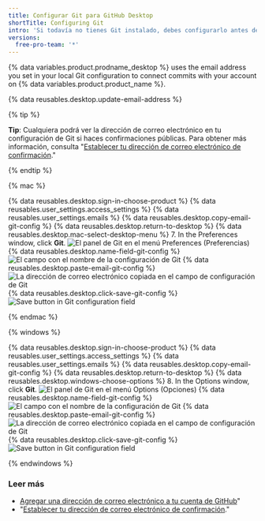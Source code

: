 ```yaml
---
title: Configurar Git para GitHub Desktop
shortTitle: Configuring Git
intro: 'Si todavía no tienes Git instalado, debes configurarlo antes de usar GitHub Desktop.'
versions:
  free-pro-team: '*'
---
```


{% data variables.product.prodname_desktop %} uses the email address you set in your local Git configuration to connect commits with your account on {% data variables.product.product_name %}.

{% data reusables.desktop.update-email-address %}

{% tip %}

**Tip**: Cualquiera podrá ver la dirección de correo electrónico en tu configuración de Git si haces confirmaciones públicas. Para obtener más información, consulta "[Establecer tu dirección de correo electrónico de confirmación](/articles/setting-your-commit-email-address)."

{% endtip %}

{% mac %}

{% data reusables.desktop.sign-in-choose-product %}
{% data reusables.user_settings.access_settings %}
{% data reusables.user_settings.emails %}
{% data reusables.desktop.copy-email-git-config %}
{% data reusables.desktop.return-to-desktop %}
{% data reusables.desktop.mac-select-desktop-menu %}
7. In the Preferences window, click **Git**. ![El panel de Git en el menú Preferences (Preferencias)](/assets/images/help/desktop/mac-select-git-pane.png)
{% data reusables.desktop.name-field-git-config %}
  ![El campo con el nombre de la configuración de Git](/assets/images/help/desktop/mac-name-git-config.png)
{% data reusables.desktop.paste-email-git-config %}
  ![La dirección de correo electrónico copiada en el campo de configuración de Git](/assets/images/help/desktop/mac-email-git-config.png)
{% data reusables.desktop.click-save-git-config %}
  ![Save button in Git configuration field](/assets/images/help/desktop/mac-save-git-config.png)

{% endmac %}

{% windows %}

{% data reusables.desktop.sign-in-choose-product %}
{% data reusables.user_settings.access_settings %}
{% data reusables.user_settings.emails %}
{% data reusables.desktop.copy-email-git-config %}
{% data reusables.desktop.return-to-desktop %}
{% data reusables.desktop.windows-choose-options %}
8. In the Options window, click **Git**. ![El panel de Git en el menú Options (Opciones)](/assets/images/help/desktop/windows-select-git-pane.png)
{% data reusables.desktop.name-field-git-config %}
  ![El campo con el nombre de la configuración de Git](/assets/images/help/desktop/windows-name-git-config.png)
{% data reusables.desktop.paste-email-git-config %}
  ![La dirección de correo electrónico copiada en el campo de configuración de Git](/assets/images/help/desktop/windows-email-git-config.png)
{% data reusables.desktop.click-save-git-config %}
  ![Save button in Git configuration field](/assets/images/help/desktop/windows-save-git-config.png)

{% endwindows %}

### Leer más

- [Agregar una dirección de correo electrónico a tu cuenta de GitHub](/articles/adding-an-email-address-to-your-github-account/)"
- "[Establecer tu dirección de correo electrónico de confirmación](/articles/setting-your-commit-email-address)."
